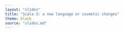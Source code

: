 ```yaml
---
layout: "slides"
title: "Scala 3: a new language or cosmetic changes"
theme: black
source: "slides.md"
---
```

